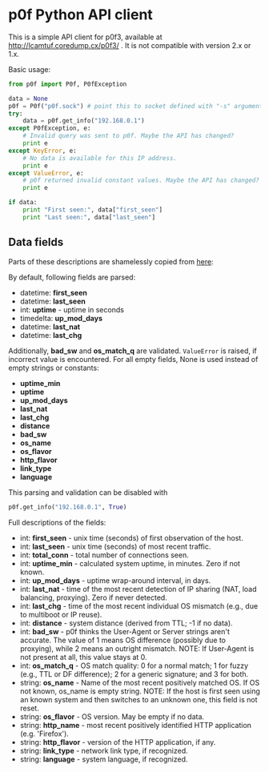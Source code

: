 p0f Python API client
=====================

This is a simple API client for p0f3, available at 
http://lcamtuf.coredump.cx/p0f3/ . It is not compatible with version 2.x 
or 1.x.

Basic usage:

```python
from p0f import P0f, P0fException

data = None
p0f = P0f("p0f.sock") # point this to socket defined with "-s" argument.
try:
    data = p0f.get_info("192.168.0.1")
except P0fException, e:
    # Invalid query was sent to p0f. Maybe the API has changed?
    print e
except KeyError, e:
    # No data is available for this IP address.
    print e
except ValueError, e:
    # p0f returned invalid constant values. Maybe the API has changed?
    print e

if data:
    print "First seen:", data["first_seen"]
    print "Last seen:", data["last_seen"]
```

Data fields
-----------

Parts of these descriptions are shamelessly copied from 
[here](http://lcamtuf.coredump.cx/p0f3/README):

By default, following fields are parsed:

- datetime: **first_seen**
- datetime: **last_seen**
- int: **uptime** - uptime in seconds
- timedelta: **up_mod_days**
- datetime: **last_nat**
- datetime: **last_chg**

Additionally, **bad_sw** and **os_match_q** are validated. ```ValueError```
is raised, if incorrect value is encountered. For all empty fields,
None is used instead of empty strings or constants:

- **uptime_min**
- **uptime**
- **up_mod_days**
- **last_nat**
- **last_chg**
- **distance**
- **bad_sw**
- **os_name**
- **os_flavor**
- **http_flavor**
- **link_type**
- **language**

This parsing and validation can be disabled with

```python
p0f.get_info("192.168.0.1", True)
```

Full descriptions of the fields:

- int: **first_seen** - unix time (seconds) of first observation of the host.
- int: **last_seen**  - unix time (seconds) of most recent traffic.
- int: **total_conn** - total number of connections seen.
- int: **uptime_min** - calculated system uptime, in minutes. Zero if not known.
- int: **up_mod_days** - uptime wrap-around interval, in days.
- int: **last_nat**    - time of the most recent detection of IP sharing (NAT,
                         load balancing, proxying). Zero if never detected.
- int: **last_chg**    - time of the most recent individual OS mismatch (e.g.,
                         due to multiboot or IP reuse).
- int: **distance**  - system distance (derived from TTL; -1 if no data).
- int: **bad_sw**    - p0f thinks the User-Agent or Server strings aren't
                       accurate. The value of 1 means OS difference (possibly
                       due to proxying), while 2 means an outright mismatch.
                       NOTE: If User-Agent is not present at all, this value
                       stays at 0.
- int: **os_match_q** - OS match quality: 0 for a normal match; 1 for fuzzy
                        (e.g., TTL or DF difference); 2 for a generic signature;
                        and 3 for both.
- string: **os_name** - Name of the most recent positively matched
                        OS. If OS not known, os_name is empty string.
                        NOTE: If the host is first seen using an known system and
                        then switches to an unknown one, this field is not
                        reset.
- string: **os_flavor**   - OS version. May be empty if no data.
- string: **http_name**   - most recent positively identified HTTP application
                            (e.g. 'Firefox').
- string: **http_flavor** - version of the HTTP application, if any.
- string: **link_type**   - network link type, if recognized.
- string: **language**    - system language, if recognized.
